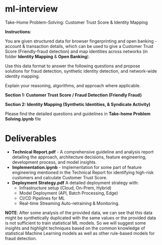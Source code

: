 # ml-interview
Take-Home Problem-Solving: Customer Trust Score &amp; Identity Mapping


**Instructions**:

You are given structured data for browser fingerprinting and open banking - account & transaction details, which can be used to give a Customer Trust Score (Friendly-fraud detection) and map identities across networks (in folder **Identity Mapping** & **Open Banking**).

Use this data format to answer the following questions and propose solutions for fraud detection, synthetic identity detection, and network-wide identity mapping.

Explain your reasoning, algorithms, and approach where applicable.

**Section 1: Customer Trust Score / Fraud Detection (Friendly Fraud)**

**Section 2: Identity Mapping (Synthetic Identities, & Syndicate Activity)**

Please find the detailed questions and guidelines in **Take-home Problem Solving.ipynb** file 


# Deliverables
- **Technical Report.pdf** -  A comprehensive guideline and analysis report detailing the approach, architecture decisions, feature engineering, development process, and model insights.
- **Implementation.ipynb** - Implementation for some part of feature engineering mentioned in the Technical Report for identifying high-risk customers and calculate Customer Trust Score.
- **Deployment Strategy.pdf** A detailed deployment strategy with:
  + Infrastructure setup (Cloud, On-Prem, Hybrid)
  + Model Deployment (API, Batch Processing, Edge)
  + CI/CD Pipelines for ML
  + Real-time Streaming Auto-retraining & Monitoring.

**NOTE**: After some analysis of the provided data, we can see that this data might be synthetically duplicated with the same values or the provided data is not sufficient to train statistical ML models. So we will suggest some insights and highlight techniques based on the common knowledge of statistical Machine Learning models as well as other rule-based models for fraud detection.

